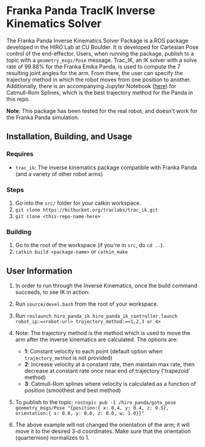 # Franka Panda TracIK Inverse Kinematics Solver

The Franka Panda Inverse Kinematics Solver Package is a ROS package developed in the HIRO Lab at CU Boulder. It is developed for Cartesian Pose control of the end-effector.
Users, when running the package, publish to a topic with a `geometry_msgs/Pose` message. Trac_IK, an IK solver with a solve rate of 99.88% for the Franka Emika Panda, is used to compute the 7 resulting joint angles for the arm. From there, the user can specify the trajectory method in which the robot moves from one position to another. Additionally, there is an accompanying Jupyter Notebook ([here](src/splines.ipynb)) for Catmull-Rom Splines, which is the best trajectory method for the Panda in this repo.


**Note**: This package has been tested for the real robot, and doesn't work for the Franka Panda simulation.

## Installation, Building, and Usage

### Requires

* `trac_ik`: The inverse kinematics package compatible with Franka Panda (and a variety of other robot arms)


### Steps

1. Go into the `src/` folder for your catkin workspace.
2. `git clone https://bitbucket.org/traclabs/trac_ik.git`
3. `git clone <this-repo-name-here>`

### Building

1. Go to the root of the workspace (if you're in `src`, do `cd ..`).
2. `catkin build <package-name>` or `catkin_make`

## User Information

1. In order to run through the Inverse Kinematics, once the build command succeeds, to see IK in action:

2. Run `source/devel.bash` from the root of your workspace.

3. Run `roslaunch hiro_panda_ik hiro_panda_ik_controller.launch robot_ip:=<robot-url> trajectory_method:=<1,2,3 or 4>`

4. Note: The trajectory method is the method which is used to move the arm after the inverse kinematics are calculated. The options are:
    * **1**: Constant velocity to each point (default option when `trajectory_method` is not provided)
    * **2**: Increase velocity at a constant rate, then maintain max rate, then decrease at constant rate once near end of trajectory ('trapezoid' method)
    * **3**: Catmull-Rom splines where velocity is calculated as a function of position (smoothest and best method)

5. To publish to the topic: `rostopic pub -1 /hiro_panda/goto_pose geometry_msgs/Pose "{position:{ x: 0.4, y: 0.4, z: 0.5}, orientation:{ x: 0.0, y: 0.0, z: 0.0, w: 1.0}}"`

6. The above example will not changed the orientation of the arm; it will move it to the desired 3-d coordinates. Make sure that the orientation (quarternion) normalizes to 1.
